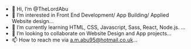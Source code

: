 - 👋 Hi, I’m @TheLordAbu
- 👀 I’m interested in Front End Development/ App Building/ Applied Website design...
- 🌱 I’m currently learning HTML, CSS, Javascript, Sass, React, Node.js.   ...
- 💞️ I’m looking to collaborate on Website Design and App projects...
- 📫 How to reach me via a.m.abu95@hotmail.co.uk...

<!---
TheLordAbu/TheLordAbu is a ✨ special ✨ repository because its `README.md` (this file) appears on your GitHub profile.
You can click the Preview link to take a look at your changes.
--->
